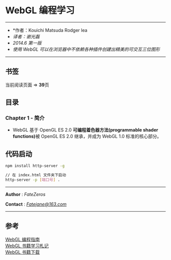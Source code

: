 # WebGL 编程学习

***
* *作者：Kouichi Matsuda Rodger lea
* *译者：谢光磊*
* *2014.6 第一版*
* *使用 WebGL 可以在浏览器中不依赖各种插件创建出精美的可交互三位图形*
***

## 书签

当前阅读页面 => <strong>39</strong>页

## 目录

### Chapter 1 - 简介
* WebGL 基于 OpenGL ES 2.0
<strong>可编程着色器方法(programmable shader functions)</strong>被 OpenGL ES 2.0 继承，并成为 WebGL 1.0 标准的核心部分。

## 代码启动

```bash
npm install http-server -g

// 在 index.html 文件夹下启动
http-server -p [端口号] .
```

***
**Author** : *FateZeros*

**Contact** : *Fatejane@163.com*
***

## 参考
[WebGL 编程指南](https://mengsixing.github.io/book/book-webgl.html) </br>
[WebGL 书籍学习札记](https://github.com/MrZJD/webgl) </br>
[WebGL 书籍下载](https://github.com/linghuam/boutique-books) </br>